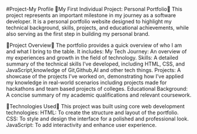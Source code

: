 #Project-My Profile
🚀My First Individual Project: Personal Portfolio🚀
This project represents an important milestone in my journey as a software developer. It is a personal portfolio website designed to highlight my technical background, skills, projects, and educational achievements, while also serving as the first step in building my personal brand.

💫Project Overview💫
The portfolio provides a quick overview of who I am and what I bring to the table. It includes:
My Tech Journey: An overview of my experiences and growth in the field of technology.
Skills: A detailed summary of the technical skills I’ve developed, including HTML, CSS, and JavaScript,knowledge of Git,Github,AI and other tech things.
Projects: A showcase of the projects I’ve worked on, demonstrating how I’ve applied my knowledge in real-world scenarios including projects made for hackathons and team based projects of colleges.
Educational Background: A concise summary of my academic qualifications and relevant coursework.

🚀Technologies Used🚀
This project was built using core web development technologies:
HTML: To create the structure and layout of the portfolio.
CSS: To style and design the interface for a polished and professional look.
JavaScript: To add interactivity and enhance user experience.
